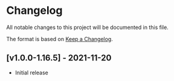 # Changelog
All notable changes to this project will be documented in this file.

The format is based on [Keep a Changelog].

## [v1.0.0-1.16.5] - 2021-11-20
- Initial release

[Keep a Changelog]: https://keepachangelog.com/en/1.0.0/
